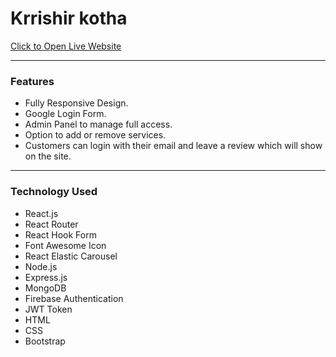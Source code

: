 # Krrishir kotha
[Click to Open Live Website](https://krrishir-kotha.web.app/)

___
### Features
- Fully Responsive Design.
- Google Login Form.
- Admin Panel to manage full access.
- Option to add or remove services.
- Customers can login with their email and leave a review which will show on the site.
___

### Technology Used
- React.js
- React Router
- React Hook Form
- Font Awesome Icon
- React Elastic Carousel
- Node.js
- Express.js
- MongoDB
- Firebase Authentication
- JWT Token
- HTML
- CSS
- Bootstrap
